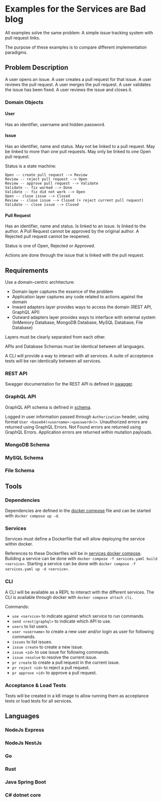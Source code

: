 # Examples for the Services are Bad blog

All examples solve the same problem: A simple issue tracking system with pull request links.

The purpose of these examples is to compare different implementation paradigms.

## Problem Description
A user opens an issue.
A user creates a pull request for that issue.
A user reviews the pull request.
A user merges the pull request.
A user validates the issue has been fixed.
A user reviews the issue and closes it.

### Domain Objects
#### User
Has an identifier, username and hidden password.

#### Issue
Has an identifier, name and status.
May not be linked to a pull request.
May be linked to more than one pull requests.
May only be linked to one Open pull request.

Status is a state machine:
```mermaid
Open -- create pull request --> Review
Review -- reject pull request --> Open
Review -- approve pull request --> Validate
Validate -- fix worked --> Done
Validate -- fix did not work --> Open
Open -- close issue --> Closed
Review -- close issue --> Closed (+ reject current pull request)
Validate -- close issue --> Closed
```

#### Pull Request
Has an identifier, name and status.
Is linked to an issue.
Is linked to the author.
A Pull Request cannot be approved by the original author.
A Rejected pull request cannot be reopened.

Status is one of Open, Rejected or Approved.

Actions are done through the issue that is linked with the pull request.

## Requirements
Use a domain-centric architecture:
- Domain layer captures the essence of the problem
- Application layer captures any code related to actions against the domain
- Inward adapters layer provides ways to access the domain (REST API, GraphQL API)
- Outward adapters layer provides ways to interface with external system (InMemory Database, MongoDB Database, MySQL Database, File Database)

Layers must be clearly separated from each other.

APIs and Database Schemas must be identical between all languages.

A CLI will provide a way to interact with all services.
A suite of acceptance tests will be ran identically between all services.

### REST API
Swagger documentation for the REST API is defined in [swagger](swagger).

### GraphQL API
GraphQL API schema is defined in [schema](schema.graphql).

Logged in user information passed through `Authorization` header, using format `User <base64(<username>:<password>)>`.
Unauthorized errors are returned using GraphQL Errors.
Not Found errors are returned using GraphQL Errors.
Application errors are returned within mutation payloads.
### MongoDB Schema
### MySQL Schema
### File Schema

## Tools
### Dependencies
Dependencies are defined in the [docker compose](docker-compose.yaml) file and can be started with `docker compose up -d`.

### Services
Services must define a Dockerfile that will allow deploying the service within docker. 

References to these Dockerfiles will be in [services docker compose](services.yaml).
Building a service can be done with `docker compose -f services.yaml build <service>`.
Starting a service can be done with `docker compose -f services.yaml up -d <service>`.

### CLI
A CLI will be available as a REPL to interact with the different services.
The CLI is available through docker with `docker compose attach cli`.

Commands:
- `use <service>` to indicate against which service to run commands.
- `send <rest|graphql>` to indicate which API to use.
- `users` to list users.
- `user <username>` to create a new user and/or login as user for following commands.
- `issues` to list issues.
- `issue create` to create a new issue.
- `issue <id>` to use issue for following commands.
- `issue resolve` to resolve the current issue.
- `pr create` to create a pull request in the current issue.
- `pr reject <id>` to reject a pull request.
- `pr approve <id>` to approve a pull request.

### Acceptance & Load Tests
Tests will be created in a k6 image to allow running them as acceptance tests or load tests for all services.

## Languages
### NodeJs Express
### NodeJs NestJs
### Go
### Rust
### Java Spring Boot
### C# dotnet core

